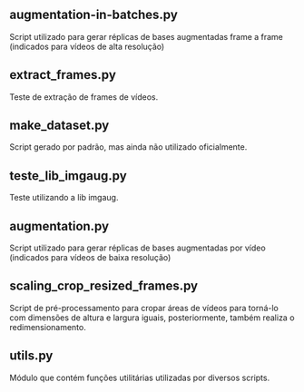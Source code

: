 ## augmentation-in-batches.py  
Script utilizado para gerar réplicas de bases augmentadas frame a frame (indicados para vídeos de alta resolução)

## extract_frames.py  
Teste de extração de frames de vídeos.


## make_dataset.py
Script gerado por padrão, mas ainda não utilizado oficialmente.


## teste_lib_imgaug.py
Teste utilizando a lib imgaug.


## augmentation.py
Script utilizado para gerar réplicas de bases augmentadas por vídeo (indicados para vídeos de baixa resolução)



## scaling_crop_resized_frames.py  
Script de pré-processamento para cropar áreas de vídeos para torná-lo com dimensões de altura e largura iguais, posteriormente, também realiza o redimensionamento.

## utils.py
Módulo que contém funções utilitárias utilizadas por diversos scripts.


